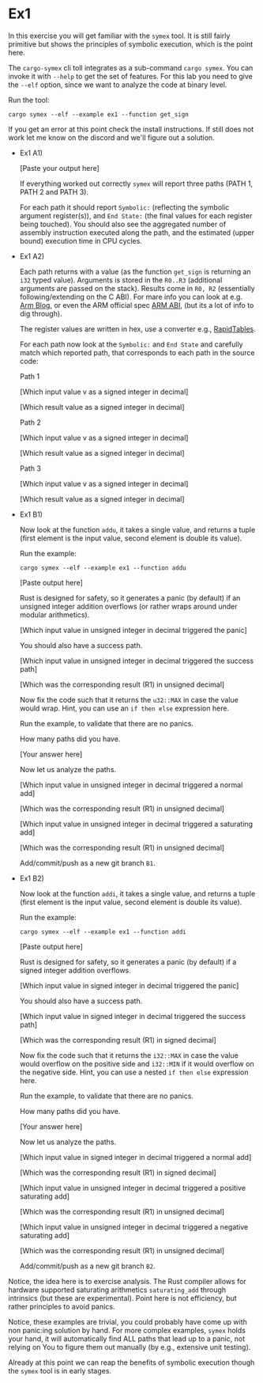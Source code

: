 # Ex1

In this exercise you will get familiar with the `symex` tool. It is still fairly primitive but shows the principles of symbolic execution, which is the point here.

The `cargo-symex` cli toll integrates as a sub-command `cargo symex`. You can invoke it with `--help` to get the set of features. For this lab you need to give the `--elf` option, since we want to analyze the code at binary level.

Run the tool:
```shell
cargo symex --elf --example ex1 --function get_sign
```

If you get an error at this point check the install instructions. If still does not work let me know on the discord and we'll figure out a solution.

- Ex1 A1)

  [Paste your output here]

  If everything worked out correctly `symex` will report three paths (PATH 1, PATH 2 and PATH 3).

  For each path it should report `Symbolic:` (reflecting the symbolic argument register(s)), and `End State:` (the final values for each register being touched). You should also see the aggregated number of assembly instruction executed along the path, and the estimated (upper bound) execution time in CPU cycles.

- Ex1 A2) 
  
  Each path returns with a value (as the function `get_sign` is returning an `i32` typed value). Arguments is stored in the `R0..R3` (additional arguments are passed on the stack). Results come in `R0, R2` (essentially following/extending on the C ABI). For mare info you can look at e.g. [Arm Blog](https://community.arm.com/arm-community-blogs/b/architectures-and-processors-blog/posts/on-the-aapcs-with-an-application-to-efficient-parameter-passing), or even the ARM official spec [ARM ABI](https://github.com/ARM-software/abi-aa/releases), (but its a lot of info to dig through). 

  The register values are written in hex, use a converter e.g., [RapidTables](https://www.rapidtables.com/convert/number/binary-to-decimal.html).

  For each path now look at the `Symbolic:` and `End State` and carefully match which reported path, that corresponds to each path in the source code:
  
  Path 1
  
  [Which input value v as a signed integer in decimal]

  [Which result value as a signed integer in decimal]

  Path 2
  
  [Which input value v as a signed integer in decimal]

  [Which result value as a signed integer in decimal]

  Path 3
  
  [Which input value v as a signed integer in decimal]

  [Which result value as a signed integer in decimal]

- Ex1 B1)

  Now look at the function `addu`, it takes a single value, and returns a tuple (first element is the input value, second element is double its value).

  Run the example:

  ```shell
  cargo symex --elf --example ex1 --function addu
  ```

  [Paste output here]

  Rust is designed for safety, so it generates a panic (by default) if an unsigned integer addition overflows (or rather wraps around under modular arithmetics).

  [Which input value in unsigned integer in decimal triggered the panic]

  You should also have a success path.

  [Which input value in unsigned integer in decimal triggered the success path]

  [Which was the corresponding result (R1) in unsigned decimal]

  Now fix the code such that it returns the `u32::MAX` in case the value would wrap. Hint, you can use an `if then else` expression here.

  Run the example, to validate that there are no panics.

  How many paths did you have.

  [Your answer here]

  Now let us analyze the paths.

  [Which input value in unsigned integer in decimal triggered a normal add]

  [Which was the corresponding result (R1) in unsigned decimal]

  [Which input value in unsigned integer in decimal triggered a saturating add]

  [Which was the corresponding result (R1) in unsigned decimal]

  Add/commit/push as a new git branch `B1`.

- Ex1 B2)

  Now look at the function `addi`, it takes a single value, and returns a tuple (first element is the input value, second element is double its value).

  Run the example:

  ```shell
  cargo symex --elf --example ex1 --function addi
  ```

  [Paste output here]

  Rust is designed for safety, so it generates a panic (by default) if a signed integer addition overflows.

  [Which input value in signed integer in decimal triggered the panic]

  You should also have a success path.

  [Which input value in signed integer in decimal triggered the success path]

  [Which was the corresponding result (R1) in signed decimal]

  Now fix the code such that it returns the `i32::MAX` in case the value would overflow on the positive side and `i32::MIN` if it would overflow on the negative side. Hint, you can use a nested `if then else` expression here.

  Run the example, to validate that there are no panics.

  How many paths did you have.

  [Your answer here]

  Now let us analyze the paths.

  [Which input value in signed integer in decimal triggered a normal add]

  [Which was the corresponding result (R1) in signed decimal]

  [Which input value in unsigned integer in decimal triggered a positive saturating add]

  [Which was the corresponding result (R1) in unsigned decimal]

  [Which input value in unsigned integer in decimal triggered a negative saturating add]

  [Which was the corresponding result (R1) in unsigned decimal]

  Add/commit/push as a new git branch `B2`.

Notice, the idea here is to exercise analysis. The Rust compiler allows for hardware supported saturating arithmetics `saturating_add` through intrinsics (but these are experimental). Point here is not efficiency, but rather principles to avoid panics.

Notice, these examples are trivial, you could probably have come up with non panic:ing solution by hand. For more complex examples, `symex` holds your hand, it will automatically find ALL paths that lead up to a panic, not relying on You to figure them out manually (by e.g., extensive unit testing).

Already at this point we can reap the benefits of symbolic execution though the `symex` tool is in early stages.








  